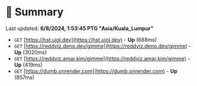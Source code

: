 # 📖 Summary
Last updated: **6/8/2024, 1:53:45 PTG "Asia/Kuala_Lumpur"**

- `GET` [https://hst.ujol.dev](https://hst.ujol.dev) - **Up** (688ms)
- `GET` [https://reddviz.deno.dev/gimme](https://reddviz.deno.dev/gimme) - **Up** (3020ms)
- `GET` [https://reddviz.amar.kim/gimme](https://reddviz.amar.kim/gimme) - **Up** (419ms)
- `GET` [https://dumb.onrender.com](https://dumb.onrender.com) - **Up** (857ms)

